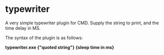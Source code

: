 # typewriter
A very simple typewriter plugin for CMD. Supply the string to print, and the time delay in MS.

The syntax of the plugin is as follows:

**typewriter.exe {"quoted string"} {sleep time in ms}**


